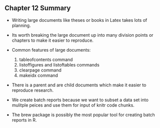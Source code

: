 ## Chapter 12 Summary

* Writing large documents like theses or books in Latex takes lots of planning. 

* Its worth breaking the large document up into many division points or chapters to make it easier to reproduce.

* Common features of large documents:
  1. tableofcontents command
  2. listoffigures and listoftables commands
  3. clearpage command
  4. makeidx command

* There is a parent and are child documents which make it easier to reproduce research.

* We create batch reports because we want to subset a data set into mulitple peices and use them for input of knitr code chunks.

* The brew package is possibly the most popular tool for creating batch reports in R.

